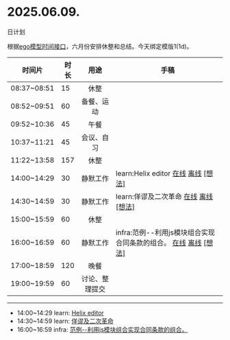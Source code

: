# 2025.06.09.
日计划

根据[ego模型时间接口](https://gitee.com/hyg/blog/blob/master/timeflow.md)，六月份安排休整和总结。今天绑定模版1(1d)。

| 时间片 | 时长 | 用途 | 手稿 |
| --- | --- | :---: | --- |
| 08:37~08:51 | 15 | 休整 |  |
| 08:52~09:51 | 60 | 备餐、运动 |  |
| 09:52~10:36 | 45 | 午餐 |  |
| 10:37~11:21 | 45 | 会议、自习 |  |
| 11:22~13:58 | 157 | 休整 |  |
| 14:00~14:29 | 30 | 静默工作 | learn:Helix editor [在线](http://simp.ly/p/8t3vlk) [离线](../../draft/2025/20250609140000.md) <a href="mailto:huangyg@mars22.com?subject=关于2025.06.09.[learn:Helix editor]任务&body=日期: 20250609%0D%0A序号: 5%0D%0A手稿:../../draft/2025/20250609140000.md%0D%0A---请勿修改邮件主题及以上内容 从下一行开始写您的想法---%0D%0A">[想法]</a> |
| 14:30~14:59 | 30 | 静默工作 | learn:佯谬及二次革命 [在线](http://simp.ly/p/5k9gJy) [离线](../../draft/2025/20250609143000.md) <a href="mailto:huangyg@mars22.com?subject=关于2025.06.09.[learn:佯谬及二次革命]任务&body=日期: 20250609%0D%0A序号: 6%0D%0A手稿:../../draft/2025/20250609143000.md%0D%0A---请勿修改邮件主题及以上内容 从下一行开始写您的想法---%0D%0A">[想法]</a> |
| 15:00~15:59 | 60 | 休整 |  |
| 16:00~16:59 | 60 | 静默工作 | infra:范例--利用js模块组合实现合同条款的组合。 [在线](http://simp.ly/p/4QDThK) [离线](../../draft/2025/20250609160000.md) <a href="mailto:huangyg@mars22.com?subject=关于2025.06.09.[infra:范例--利用js模块组合实现合同条款的组合。]任务&body=日期: 20250609%0D%0A序号: 8%0D%0A手稿:../../draft/2025/20250609160000.md%0D%0A---请勿修改邮件主题及以上内容 从下一行开始写您的想法---%0D%0A">[想法]</a> |
| 17:00~18:59 | 120 | 晚餐 |  |
| 19:00~19:59 | 60 | 讨论、整理提交 |  |

---

- 14:00~14:29	learn: [Helix editor](../../draft/2025/20250609.01.md)
- 14:30~14:59	learn: [佯谬及二次革命](../../draft/2025/20250609.02.md)
- 16:00~16:59	infra: [范例--利用js模块组合实现合同条款的组合。](../../draft/2025/20250609.03.md)
